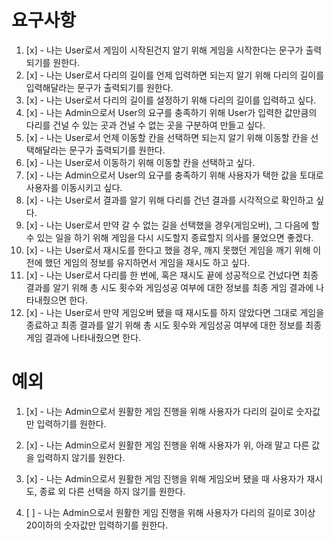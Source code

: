 # 요구사항

1. [x] - 나는 User로서 게임이 시작된건지 알기 위해 게임을 시작한다는 문구가 출력되기를 원한다.
2. [x] - 나는 User로서 다리의 길이를 언제 입력하면 되는지 알기 위해 다리의 길이를 입력해달라는 문구가 출력되기를 원한다.
3. [x] - 나는 User로서 다리의 길이를 설정하기 위해 다리의 길이를 입력하고 싶다.
4. [x] - 나는 Admin으로서 User의 요구를 충족하기 위해 User가 입력한 값만큼의 다리를 건널 수 있는 곳과 건널 수 없는 곳을 구분하여 만들고 싶다.
5. [x] - 나는 User로서 언제 이동할 칸을 선택하면 되는지 알기 위해 이동할 칸을 선택해달라는 문구가 출력되기를 원한다.
6. [x] - 나는 User로서 이동하기 위해 이동할 칸을 선택하고 싶다.
7. [x] - 나는 Admin으로서 User의 요구를 충족하기 위해 사용자가 택한 값을 토대로 사용자를 이동시키고 싶다.
8. [x] - 나는 User로서 결과를 알기 위해 다리를 건넌 결과를 시각적으로 확인하고 싶다.
9. [x] - 나는 User로서 만약 갈 수 없는 길을 선택했을 경우(게임오버), 그 다음에 할 수 있는 일을 하기 위해 게임을 다시 시도할지 종료할지 의사를 물었으면 좋겠다.
10. [x] - 나는 User로서 재시도를 한다고 했을 경우, 깨지 못했던 게임을 깨기 위해 이전에 했던 게임의 정보를 유지하면서 게임을 재시도 하고 싶다.
11. [x] - 나는 User로서 다리를 한 번에, 혹은 재시도 끝에 성공적으로 건넜다면 최종 결과를 알기 위해 총 시도 횟수와 게임성공 여부에 대한 정보를 최종 게임 결과에 나타내줬으면 한다.
12. [x] - 나는 User로서 만약 게임오버 됐을 때 재시도를 하지 않았다면 그대로 게임을 종료하고 최종 결과를 알기 위해 총 시도 횟수와 게임성공 여부에 대한 정보를 최종 게임 결과에 나타내줬으면 한다.

# 예외

1. [x] - 나는 Admin으로서 원활한 게임 진행을 위해 사용자가 다리의 길이로 숫자값만 입력하기를 원한다.

2. [x] - 나는 Admin으로서 원활한 게임 진행을 위해 사용자가 위, 아래 말고 다른 값을 입력하지 않기를 원한다.

3. [x] - 나는 Admin으로서 원활한 게임 진행을 위해 게임오버 됐을 때 사용자가 재시도, 종료 외 다른 선택을 하지 않기를 원한다.

4. [ ] - 나는 Admin으로서 원활한 게임 진행을 위해 사용자가 다리의 길이로 3이상 20이하의 숫자값만 입력하기를 원한다.
